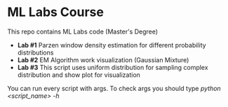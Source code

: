 # ML Labs Course
This repo contains ML Labs code (Master's Degree)

* **Lab #1** Parzen window density estimation for different probability distributions
* **Lab #2** EM Algorithm work visualization (Gaussian Mixture) 
* **Lab #3** This script uses uniform distribution for sampling complex distribution and show plot for visualization

You can run every script with args. To check args you should type *python <script_name> -h*
